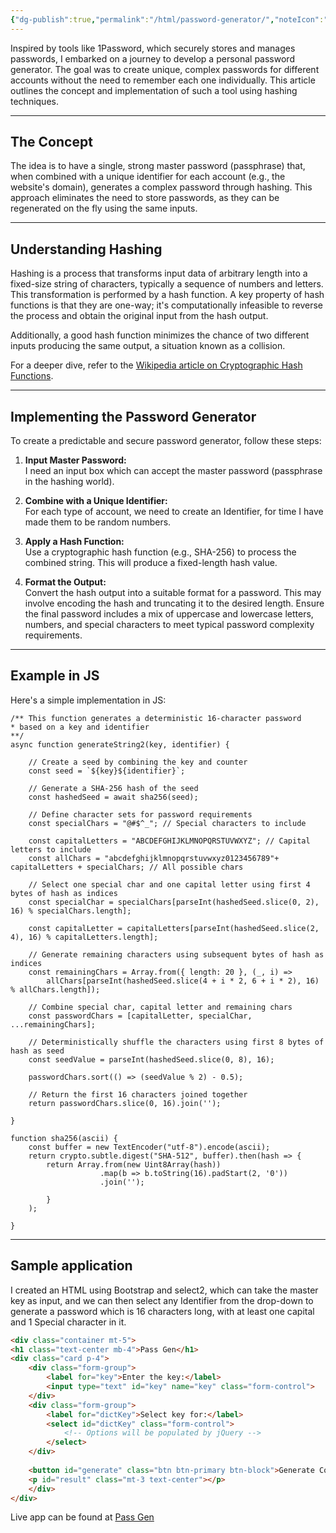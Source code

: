 ```yaml
---
{"dg-publish":true,"permalink":"/html/password-generator/","noteIcon":""}
---
```



Inspired by tools like 1Password, which securely stores and manages passwords, I embarked on a journey to develop a personal password generator. The goal was to create unique, complex passwords for different accounts without the need to remember each one individually. This article outlines the concept and implementation of such a tool using hashing techniques.

---

## The Concept

The idea is to have a single, strong master password (passphrase) that, when combined with a unique identifier for each account (e.g., the website's domain), generates a complex password through hashing. This approach eliminates the need to store passwords, as they can be regenerated on the fly using the same inputs.

---

## Understanding Hashing

Hashing is a process that transforms input data of arbitrary length into a fixed-size string of characters, typically a sequence of numbers and letters. This transformation is performed by a hash function. A key property of hash functions is that they are one-way; it's computationally infeasible to reverse the process and obtain the original input from the hash output. 

Additionally, a good hash function minimizes the chance of two different inputs producing the same output, a situation known as a collision.  

For a deeper dive, refer to the [Wikipedia article on Cryptographic Hash Functions](https://en.wikipedia.org/wiki/Cryptographic_hash_function).

---

## Implementing the Password Generator

To create a predictable and secure password generator, follow these steps:

1. **Input Master Password:**  
   I need an input box which can accept the master password (passphrase in the hashing world).

2. **Combine with a Unique Identifier:**  
   For each type of account, we need to create an Identifier, for time I have made them to be random numbers.

3. **Apply a Hash Function:**  
   Use a cryptographic hash function (e.g., SHA-256) to process the combined string. This will produce a fixed-length hash value.

4. **Format the Output:**  
   Convert the hash output into a suitable format for a password. This may involve encoding the hash and truncating it to the desired length. Ensure the final password includes a mix of uppercase and lowercase letters, numbers, and special characters to meet typical password complexity requirements.

---

## Example in JS

Here's a simple implementation in JS:

```JS
/** This function generates a deterministic 16-character password
* based on a key and identifier
**/
async function generateString2(key, identifier) {

	// Create a seed by combining the key and counter
	const seed = `${key}${identifier}`;
	
	// Generate a SHA-256 hash of the seed
	const hashedSeed = await sha256(seed);
	
	// Define character sets for password requirements
	const specialChars = "@#$^_"; // Special characters to include
	
	const capitalLetters = "ABCDEFGHIJKLMNOPQRSTUVWXYZ"; // Capital letters to include
	const allChars = "abcdefghijklmnopqrstuvwxyz0123456789"+ capitalLetters + specialChars; // All possible chars

	// Select one special char and one capital letter using first 4 bytes of hash as indices	
	const specialChar = specialChars[parseInt(hashedSeed.slice(0, 2), 16) % specialChars.length];
	
	const capitalLetter = capitalLetters[parseInt(hashedSeed.slice(2, 4), 16) % capitalLetters.length];
	
	// Generate remaining characters using subsequent bytes of hash as indices
	const remainingChars = Array.from({ length: 20 }, (_, i) =>
		allChars[parseInt(hashedSeed.slice(4 + i * 2, 6 + i * 2), 16) % allChars.length]);
	
	// Combine special char, capital letter and remaining chars
	const passwordChars = [capitalLetter, specialChar, ...remainingChars];
	
	// Deterministically shuffle the characters using first 8 bytes of hash as seed
	const seedValue = parseInt(hashedSeed.slice(0, 8), 16);
	
	passwordChars.sort(() => (seedValue % 2) - 0.5);

	// Return the first 16 characters joined together	
	return passwordChars.slice(0, 16).join('');

}

function sha256(ascii) {
	const buffer = new TextEncoder("utf-8").encode(ascii);
	return crypto.subtle.digest("SHA-512", buffer).then(hash => {
		return Array.from(new Uint8Array(hash))
					.map(b => b.toString(16).padStart(2, '0'))
					.join('');
		
		}
	);

}
```

---
## Sample application
I created an HTML using Bootstrap and select2, which can take the master key as input, and we can then select any Identifier from the drop-down to generate a password which is 16 characters long, with at least one capital and 1 Special character in it.

```html
<div class="container mt-5">
<h1 class="text-center mb-4">Pass Gen</h1>
<div class="card p-4">
	<div class="form-group">
		<label for="key">Enter the key:</label>
		<input type="text" id="key" name="key" class="form-control">
	</div>
	<div class="form-group">
		<label for="dictKey">Select key for:</label>
		<select id="dictKey" class="form-control">
			<!-- Options will be populated by jQuery -->
		</select>
	</div>
	
	<button id="generate" class="btn btn-primary btn-block">Generate Code</button>
	<p id="result" class="mt-3 text-center"></p>
	</div>
</div>
```

Live app can be found at [Pass Gen](/html/pass-gen)